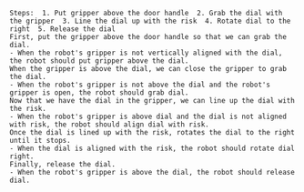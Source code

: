 
    Steps:  1. Put gripper above the door handle  2. Grab the dial with the gripper  3. Line the dial up with the risk  4. Rotate dial to the right  5. Release the dial
    First, put the gripper above the door handle so that we can grab the dial.
    - When the robot's gripper is not vertically aligned with the dial, the robot should put gripper above the dial.
    When the gripper is above the dial, we can close the gripper to grab the dial.
    - When the robot's gripper is not above the dial and the robot's gripper is open, the robot should grab dial.
    Now that we have the dial in the gripper, we can line up the dial with the risk.
    - When the robot's gripper is above dial and the dial is not aligned with risk, the robot should align dial with risk.
    Once the dial is lined up with the risk, rotates the dial to the right until it stops.
    - When the dial is aligned with the risk, the robot should rotate dial right.
    Finally, release the dial.
    - When the robot's gripper is above the dial, the robot should release dial.